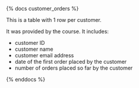{% docs customer_orders %}

This is a table with 1 row per customer.

It was provided by the course. It includes:
- customer ID
- customer name
- customer email address
- date of the first order placed by the customer
- number of orders placed so far by the customer

{% enddocs %}